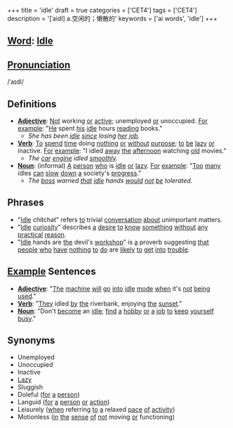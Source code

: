+++
title = 'idle'
draft = true
categories = ['CET4']
tags = ['CET4']
description = '[ˈaidl] a.空闲的；懒散的'
keywords = ['ai words', 'idle']
+++

## [Word](/post/word/): [Idle](/post/idle/)

## [Pronunciation](/post/pronunciation/)
/ˈaɪdl/

## Definitions
- **[Adjective](/post/adjective/)**: [Not](/post/not/) working [or](/post/or/) [active](/post/active/); unemployed [or](/post/or/) unoccupied. [For](/post/for/) [example](/post/example/): "[He](/post/he/) spent [his](/post/his/) [idle](/post/idle/) hours [reading](/post/reading/) books."
  - _She has been [idle](/post/idle/) [since](/post/since/) losing [her](/post/her/) [job](/post/job/)._
- **[Verb](/post/verb/)**: [To](/post/to/) [spend](/post/spend/) [time](/post/time/) doing [nothing](/post/nothing/) [or](/post/or/) [without](/post/without/) [purpose](/post/purpose/); [to](/post/to/) [be](/post/be/) [lazy](/post/lazy/) [or](/post/or/) inactive. [For](/post/for/) [example](/post/example/): "I idled [away](/post/away/) [the](/post/the/) [afternoon](/post/afternoon/) watching [old](/post/old/) movies."
  - _The [car](/post/car/) [engine](/post/engine/) idled [smoothly](/post/smoothly/)._
- **[Noun](/post/noun/)**: (informal) [A](/post/a/) [person](/post/person/) [who](/post/who/) is [idle](/post/idle/) [or](/post/or/) [lazy](/post/lazy/). [For](/post/for/) [example](/post/example/): "[Too](/post/too/) [many](/post/many/) idles [can](/post/can/) [slow](/post/slow/) [down](/post/down/) [a](/post/a/) society's [progress](/post/progress/)."
  - _The [boss](/post/boss/) warned [that](/post/that/) [idle](/post/idle/) hands [would](/post/would/) [not](/post/not/) [be](/post/be/) tolerated._

## Phrases
- "[Idle](/post/idle/) chitchat" refers [to](/post/to/) trivial [conversation](/post/conversation/) [about](/post/about/) unimportant matters.
- "[Idle](/post/idle/) [curiosity](/post/curiosity/)" describes [a](/post/a/) [desire](/post/desire/) [to](/post/to/) [know](/post/know/) [something](/post/something/) [without](/post/without/) [any](/post/any/) [practical](/post/practical/) [reason](/post/reason/).
- "[Idle](/post/idle/) hands are [the](/post/the/) devil's [workshop](/post/workshop/)" is [a](/post/a/) proverb suggesting [that](/post/that/) [people](/post/people/) [who](/post/who/) [have](/post/have/) [nothing](/post/nothing/) [to](/post/to/) [do](/post/do/) are [likely](/post/likely/) [to](/post/to/) [get](/post/get/) [into](/post/into/) [trouble](/post/trouble/).

## [Example](/post/example/) Sentences
- **[Adjective](/post/adjective/)**: "[The](/post/the/) [machine](/post/machine/) [will](/post/will/) [go](/post/go/) [into](/post/into/) [idle](/post/idle/) [mode](/post/mode/) [when](/post/when/) it's [not](/post/not/) [being](/post/being/) [used](/post/used/)."
- **[Verb](/post/verb/)**: "[They](/post/they/) idled [by](/post/by/) [the](/post/the/) riverbank, enjoying [the](/post/the/) [sunset](/post/sunset/)."
- **[Noun](/post/noun/)**: "Don't [become](/post/become/) an [idle](/post/idle/); [find](/post/find/) [a](/post/a/) [hobby](/post/hobby/) [or](/post/or/) [a](/post/a/) [job](/post/job/) [to](/post/to/) [keep](/post/keep/) [yourself](/post/yourself/) [busy](/post/busy/)."

## Synonyms
- Unemployed
- Unoccupied
- Inactive
- [Lazy](/post/lazy/)
- Sluggish
- Doleful ([for](/post/for/) [a](/post/a/) [person](/post/person/))
- Languid ([for](/post/for/) [a](/post/a/) [person](/post/person/) [or](/post/or/) [action](/post/action/))
- Leisurely ([when](/post/when/) referring [to](/post/to/) [a](/post/a/) relaxed [pace](/post/pace/) [of](/post/of/) [activity](/post/activity/))
- Motionless ([in](/post/in/) [the](/post/the/) [sense](/post/sense/) [of](/post/of/) [not](/post/not/) moving [or](/post/or/) functioning)
